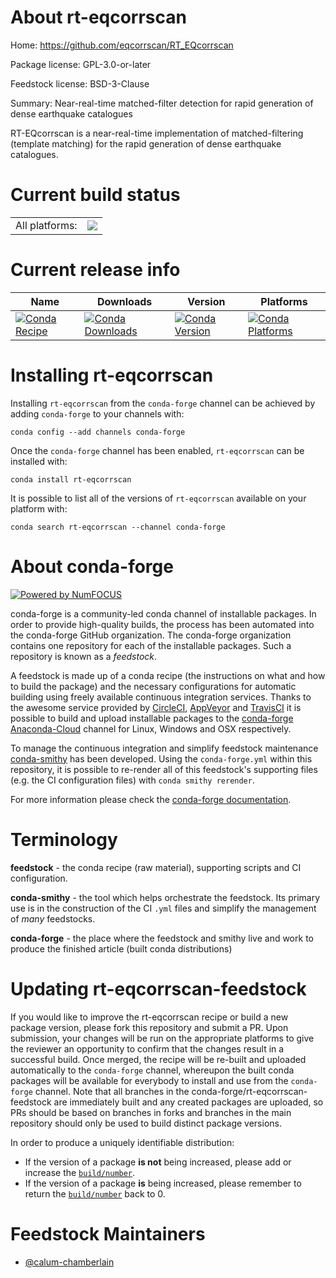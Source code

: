 About rt-eqcorrscan
===================

Home: https://github.com/eqcorrscan/RT_EQcorrscan

Package license: GPL-3.0-or-later

Feedstock license: BSD-3-Clause

Summary: Near-real-time matched-filter detection for rapid generation of dense earthquake catalogues

RT-EQcorrscan is a near-real-time implementation of matched-filtering
(template matching) for the rapid generation of dense earthquake catalogues.


Current build status
====================


<table><tr><td>All platforms:</td>
    <td>
      <a href="https://dev.azure.com/conda-forge/feedstock-builds/_build/latest?definitionId=10280&branchName=master">
        <img src="https://dev.azure.com/conda-forge/feedstock-builds/_apis/build/status/rt-eqcorrscan-feedstock?branchName=master">
      </a>
    </td>
  </tr>
</table>

Current release info
====================

| Name | Downloads | Version | Platforms |
| --- | --- | --- | --- |
| [![Conda Recipe](https://img.shields.io/badge/recipe-rt--eqcorrscan-green.svg)](https://anaconda.org/conda-forge/rt-eqcorrscan) | [![Conda Downloads](https://img.shields.io/conda/dn/conda-forge/rt-eqcorrscan.svg)](https://anaconda.org/conda-forge/rt-eqcorrscan) | [![Conda Version](https://img.shields.io/conda/vn/conda-forge/rt-eqcorrscan.svg)](https://anaconda.org/conda-forge/rt-eqcorrscan) | [![Conda Platforms](https://img.shields.io/conda/pn/conda-forge/rt-eqcorrscan.svg)](https://anaconda.org/conda-forge/rt-eqcorrscan) |

Installing rt-eqcorrscan
========================

Installing `rt-eqcorrscan` from the `conda-forge` channel can be achieved by adding `conda-forge` to your channels with:

```
conda config --add channels conda-forge
```

Once the `conda-forge` channel has been enabled, `rt-eqcorrscan` can be installed with:

```
conda install rt-eqcorrscan
```

It is possible to list all of the versions of `rt-eqcorrscan` available on your platform with:

```
conda search rt-eqcorrscan --channel conda-forge
```


About conda-forge
=================

[![Powered by NumFOCUS](https://img.shields.io/badge/powered%20by-NumFOCUS-orange.svg?style=flat&colorA=E1523D&colorB=007D8A)](http://numfocus.org)

conda-forge is a community-led conda channel of installable packages.
In order to provide high-quality builds, the process has been automated into the
conda-forge GitHub organization. The conda-forge organization contains one repository
for each of the installable packages. Such a repository is known as a *feedstock*.

A feedstock is made up of a conda recipe (the instructions on what and how to build
the package) and the necessary configurations for automatic building using freely
available continuous integration services. Thanks to the awesome service provided by
[CircleCI](https://circleci.com/), [AppVeyor](https://www.appveyor.com/)
and [TravisCI](https://travis-ci.com/) it is possible to build and upload installable
packages to the [conda-forge](https://anaconda.org/conda-forge)
[Anaconda-Cloud](https://anaconda.org/) channel for Linux, Windows and OSX respectively.

To manage the continuous integration and simplify feedstock maintenance
[conda-smithy](https://github.com/conda-forge/conda-smithy) has been developed.
Using the ``conda-forge.yml`` within this repository, it is possible to re-render all of
this feedstock's supporting files (e.g. the CI configuration files) with ``conda smithy rerender``.

For more information please check the [conda-forge documentation](https://conda-forge.org/docs/).

Terminology
===========

**feedstock** - the conda recipe (raw material), supporting scripts and CI configuration.

**conda-smithy** - the tool which helps orchestrate the feedstock.
                   Its primary use is in the construction of the CI ``.yml`` files
                   and simplify the management of *many* feedstocks.

**conda-forge** - the place where the feedstock and smithy live and work to
                  produce the finished article (built conda distributions)


Updating rt-eqcorrscan-feedstock
================================

If you would like to improve the rt-eqcorrscan recipe or build a new
package version, please fork this repository and submit a PR. Upon submission,
your changes will be run on the appropriate platforms to give the reviewer an
opportunity to confirm that the changes result in a successful build. Once
merged, the recipe will be re-built and uploaded automatically to the
`conda-forge` channel, whereupon the built conda packages will be available for
everybody to install and use from the `conda-forge` channel.
Note that all branches in the conda-forge/rt-eqcorrscan-feedstock are
immediately built and any created packages are uploaded, so PRs should be based
on branches in forks and branches in the main repository should only be used to
build distinct package versions.

In order to produce a uniquely identifiable distribution:
 * If the version of a package **is not** being increased, please add or increase
   the [``build/number``](https://conda.io/docs/user-guide/tasks/build-packages/define-metadata.html#build-number-and-string).
 * If the version of a package **is** being increased, please remember to return
   the [``build/number``](https://conda.io/docs/user-guide/tasks/build-packages/define-metadata.html#build-number-and-string)
   back to 0.

Feedstock Maintainers
=====================

* [@calum-chamberlain](https://github.com/calum-chamberlain/)

